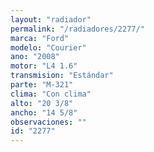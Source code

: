 ```yaml
---
layout: "radiador"
permalink: "/radiadores/2277/"
marca: "Ford"
modelo: "Courier"
ano: "2008"
motor: "L4 1.6"
transmision: "Estándar"
parte: "M-321"
clima: "Con clima"
alto: "20 3/8"
ancho: "14 5/8"
observaciones: ""
id: "2277"
---
```



